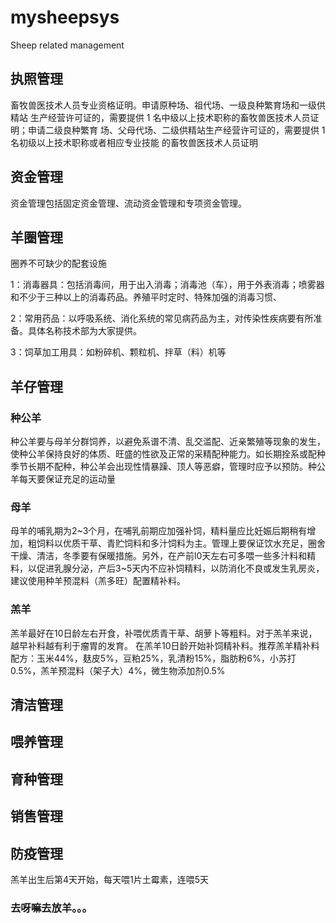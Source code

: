 # mysheepsys
Sheep related management
## 执照管理 
畜牧兽医技术人员专业资格证明。申请原种场、祖代场、一级良种繁育场和一级供精站
生产经营许可证的，需要提供 1 名中级以上技术职称的畜牧兽医技术人员证明；申请二级良种繁育
场、父母代场、二级供精站生产经营许可证的，需要提供 1 名初级以上技术职称或者相应专业技能
的畜牧兽医技术人员证明
## 资金管理 
资金管理包括固定资金管理、流动资金管理和专项资金管理。
## 羊圈管理
 圈养不可缺少的配套设施

1：消毒器具：包括消毒间，用于出入消毒；消毒池（车），用于外表消毒；喷雾器和不少于三种以上的消毒药品。养殖平时定时、特殊加强的消毒习惯、

2：常用药品：以呼吸系统、消化系统的常见病药品为主，对传染性疾病要有所准备。具体名称技术部为大家提供。

3：饲草加工用具：如粉碎机、颗粒机、拌草（料）机等 
## 羊仔管理
### 种公羊
种公羊要与母羊分群饲养，以避免系谱不清、乱交滥配、近亲繁殖等现象的发生，使种公羊保持良好的体质、旺盛的性欲及正常的采精配种能力。如长期拴系或配种季节长期不配种，种公羊会出现性情暴躁、顶人等恶癖，管理时应予以预防。种公羊每天要保证充足的运动量
### 母羊
母羊的哺乳期为2~3个月，在哺乳前期应加强补饲，精料量应比妊娠后期稍有增加，粗饲料以优质干草、青贮饲料和多汁饲料为主。管理上要保证饮水充足，圈舍干燥、清洁，冬季要有保暖措施。另外，在产前l0天左右可多喂一些多汁料和精料，以促进乳腺分泌，产后3~5天内不应补饲精料，以防消化不良或发生乳房炎，建议使用种羊预混料（羔多旺）配置精补料。
### 羔羊
羔羊最好在10日龄左右开食，补喂优质青干草、胡萝卜等粗料。对于羔羊来说，越早补料越有利于瘤胃的发育。
在羔羊10日龄开始补饲精补料。推荐羔羊精补料配方：玉米44%，麸皮5%，豆粕25%，乳清粉15%，脂肪粉6%，小苏打0.5%，羔羊预混料（架子大）4%，微生物添加剂0.5%

## 清洁管理
## 喂养管理
## 育种管理
## 销售管理
## 防疫管理
羔羊出生后第4天开始，每天喂1片土霉素，连喂5天
### 去呀嘛去放羊。。。
